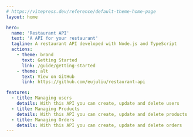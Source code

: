 ```yaml
---
# https://vitepress.dev/reference/default-theme-home-page
layout: home

hero:
  name: 'Restaurant API'
  text: 'A API for your restaurant'
  tagline: A restaurant API developed with Node.js and TypeScript
  actions:
    - theme: brand
      text: Getting Started
      link: /guide/getting-started
    - theme: alt
      text: View on GitHub
      link: https://github.com/eujuliu/restaurant-api

features:
  - title: Managing users
    details: With this API you can create, update and delete users
  - title: Managing Products
    details: With this API you can create, update and delete products
  - title: Managing Orders
    details: With this API you can create, update and delete orders
---
```

